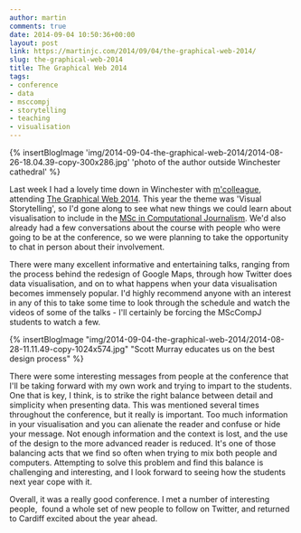 ```yaml
---
author: martin
comments: true
date: 2014-09-04 10:50:36+00:00
layout: post
link: https://martinjc.com/2014/09/04/the-graphical-web-2014/
slug: the-graphical-web-2014
title: The Graphical Web 2014
tags:
- conference
- data
- msccompj
- storytelling
- teaching
- visualisation
---
```


{% insertBlogImage 'img/2014-09-04-the-graphical-web-2014/2014-08-26-18.04.39-copy-300x286.jpg' 'photo of the author outside Winchester cathedral' %}


Last week I had a lovely time down in Winchester with [m'colleague](http://egrommet.net/), attending [The Graphical Web 2014](https://www.graphicalweb.org/2014/). This year the theme was 'Visual Storytelling', so I'd gone along to see what new things we could learn about visualisation to include in the [MSc in Computational Journalism](http://www.cardiff.ac.uk/jomec/degreeprogrammes/pgmasters/msc_computational_journalism/). We'd also already had a few conversations about the course with people who were going to be at the conference, so we were planning to take the opportunity to chat in person about their involvement.

There were many excellent informative and entertaining talks, ranging from the process behind the redesign of Google Maps, through how Twitter does data visualisation, and on to what happens when your data visualisation becomes immensely popular. I'd highly recommend anyone with an interest in any of this to take some time to look through the schedule and watch the videos of some of the talks - I'll certainly be forcing the MScCompJ students to watch a few.

{% insertBlogImage "img/2014-09-04-the-graphical-web-2014/2014-08-28-11.11.49-copy-1024x574.jpg" "Scott Murray educates us on the best design process" %}

There were some interesting messages from people at the conference that I'll be taking forward with my own work and trying to impart to the students. One that is key, I think, is to strike the right balance between detail and simplicity when presenting data. This was mentioned several times throughout the conference, but it really is important. Too much information in your visualisation and you can alienate the reader and confuse or hide your message. Not enough information and the context is lost, and the use of the design to the more advanced reader is reduced. It's one of those balancing acts that we find so often when trying to mix both people and computers. Attempting to solve this problem and find this balance is challenging and interesting, and I look forward to seeing how the students next year cope with it.

Overall, it was a really good conference. I met a number of interesting people,  found a whole set of new people to follow on Twitter, and returned to Cardiff excited about the year ahead.
